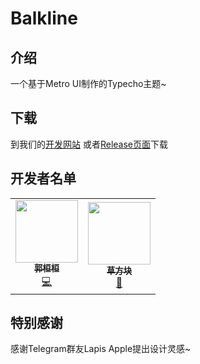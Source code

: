 ﻿# Balkline
## 介绍
一个基于Metro UI制作的Typecho主题~
## 下载
到我们的[开发网站](https://balkline.pp.ua)
或者[Release页面](https://github.com/TeamMicrol/Balkline/releases)下载
## 开发者名单
<table>
  <tr>
<td align="center">
  <a href="https://github.com/yuhuan-afk">
  <img src="https://avatars.githubusercontent.com/u/55643232?v=4?s=100" width="100px;" alt=""/>
  <br />
  <sub>
  <b>郭桓桓</b>
  </sub>
  </a>
  <br />
  <a href="https://github.com/TeamMicrol/Balkline/commits?author=yuhuan-afk" title="Code">💻
  </a>
  </td>
  <td align="center"><a href="https://github.com/GrassBlock1"><img src="https://avatars.githubusercontent.com/u/46253950?v=4?s=100" width="100px;" alt=""/><br /><sub><b>草方块</b></sub></a><br /><a href="#design-GrassBlock1" title="Design">🎨</a></td>
  </tr>
</table>

## 特别感谢
感谢Telegram群友Lapis Apple提出设计灵感~
